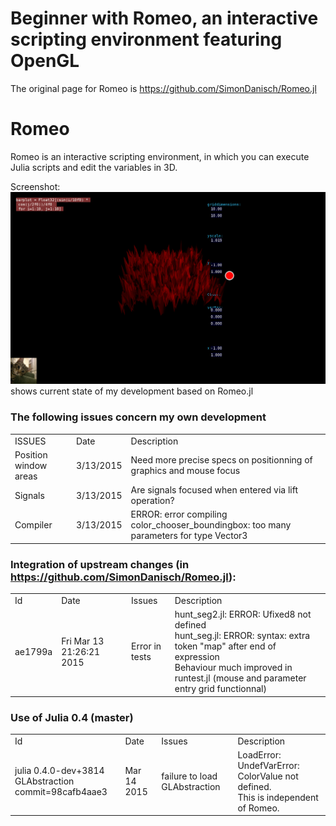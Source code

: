 # Beginner with Romeo, an interactive scripting environment featuring OpenGL

The original page for Romeo is <A HREF="https://github.com/SimonDanisch/Romeo.jl">https://github.com/SimonDanisch/Romeo.jl</A>

# Romeo
Romeo is an interactive scripting environment, in which you can execute Julia scripts and edit the variables in 3D.

Screenshot:
![Screenshot](test/CaptureJulia.png) shows current state of my development based on Romeo.jl

### The following issues concern my own development
<TABLE>
<TR><TD>ISSUES
    <TD>Date
    <TD>Description
<TR><TD>Position window areas
    <TD>3/13/2015
    <TD>Need more precise specs on positionning of graphics and mouse focus
<TR><TD>Signals
    <TD>3/13/2015
    <TD>Are signals focused when entered via lift operation?
<TR><TD>Compiler
    <TD>3/13/2015
    <TD>ERROR: error compiling color_chooser_boundingbox: too many parameters for type Vector3
</TABLE>


### Integration of upstream changes (in  <A HREF="https://github.com/SimonDanisch/Romeo.jl">https://github.com/SimonDanisch/Romeo.jl</A>):

<TABLE>
<TR> 
     <TD>Id
     <TD>Date
     <TD>Issues
     <TD>Description
<TR> 
     <TD>ae1799a
     <TD> Fri Mar 13 21:26:21 2015
     <TD> Error in tests
     <TD>hunt_seg2.jl:
         ERROR: Ufixed8 not defined
         <BR>hunt_seg.jl:
         ERROR: syntax: extra token "map" after end of expression
         <BR> Behaviour much improved in runtest.jl (mouse and parameter entry grid functionnal)
</TABLE>

### Use of Julia 0.4 (master)
<TABLE>
<TR> 
     <TD>Id
     <TD>Date
     <TD>Issues
     <TD>Description
<TR> 
     <TD>julia 0.4.0-dev+3814<BR>GLAbstraction commit=98cafb4aae3
     <TD>Mar 14 2015
     <TD>failure to load GLAbstraction
     <TD>LoadError: UndefVarError: ColorValue not defined. <BR> This is independent of
     Romeo.
</TABLE>
